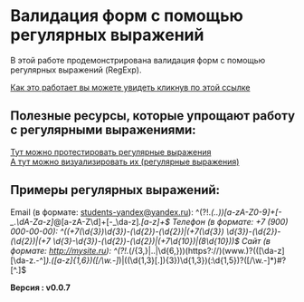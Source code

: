 # Валидация форм с помощью регулярных выражений
В этой работе продемонстрирована валидация форм с помощью регулярных выражений (RegExp).


[Как это работает вы можете увидеть кликнув по этой ссылке](https://anrypwnz.github.io/validation/ "https://anrypwnz.github.io/validation/")

## Полезные ресурсы, которые упрощают работу с регулярными выражениями:
[Тут можно протестировать регулярные выражения](https://regex101.com/)  
 [А тут можно визуализировать их (регулярные выражения)](https://jex.im/regulex/)
 
 ## Примеры регулярных выражений:
 Email (в формате: students-yandex@yandex.ru): ^(?!.*(\.\.))[a-zA-Z0-9]+[-_\.\dA-Za-z]*@[a-zA-Z\d]+[-_\da-z]*\.[a-z]+$
 Телефон (в формате: +7 (900) 000-00-00): ^((\+7\(\d{3}\)\d{3})-(\d{2})-(\d{2})|(\+7\(\d{3}\) \d{3})-(\d{2})-(\d{2})|(\+7 \d{3}-\d{3})-(\d{2})-(\d{2})|(\+7\d{10})|(8\d{10}))$
 Сайт (в формате: http://mysite.ru): ^(?!.*(\/{3,}|\.\.|\d{6,}))(https?:\/\/)(www\.)?(([\da-z][\da-z\.-^]*)\.([a-z]{1,6})([\/\w\.-]*)|((\d{1,3}[\.]){3})\d{1,3})(:\d{1,5})?([\/\w\.-]*)#?[^\.]$



**Версия : v0.0.7**


